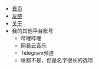 -   [首页](/)
-   [友链](single/friends.md) 
-    [关于](single/about.md) 
-   我的其他平台账号
    -   哔哩哔哩
    -   网易云音乐
    -   Telegram频道
    -   啥都不是，但是名字很长的选项
